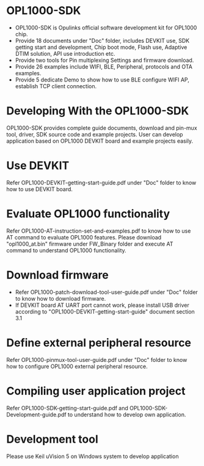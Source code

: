 # OPL1000-SDK
- OPL1000-SDK is Opulinks official software development kit for OPL1000 chip.
- Provide 18 documents under "Doc" folder, includes DEVKIT use, SDK getting start and development, Chip boot mode, Flash use, Adaptive DTIM solution, API use introduction etc. 
- Provide two tools for Pin multiplexing Settings and firmware download. 
- Provide 26 examples include WIFI, BLE, Peripheral, protocols and OTA examples. 
- Provide 5 dedicate Demo to show how to use BLE configure WIFI AP, establish TCP client connection.     

# Developing With the OPL1000-SDK
OPL1000-SDK provides complete guide documents, download and pin-mux tool, driver, SDK source code and example projects.
User can develop application based on OPL1000 DEVKIT board and example projects easily.  

# Use DEVKIT 
Refer OPL1000-DEVKIT-getting-start-guide.pdf under "Doc" folder to know how to use DEVKIT board.  

# Evaluate OPL1000 functionality 
Refer OPL1000-AT-instruction-set-and-examples.pdf to know how to use AT command to evaluate OPL1000 features. Please download "opl1000_at.bin" firmware under FW_Binary folder and execute AT command to understand OPL1000 functionality.

# Download firmware  
- Refer OPL1000-patch-download-tool-user-guide.pdf under "Doc" folder to know how to download firmware. 
- If DEVKIT board AT UART port cannot work, please install USB driver according to "OPL1000-DEVKIT-getting-start-guide" document section 3.1 

# Define external peripheral resource
Refer OPL1000-pinmux-tool-user-guide.pdf under "Doc" folder to know how to configure OPL1000 external peripheral resource. 

# Compiling user application project
Refer OPL1000-SDK-getting-start-guide.pdf and OPL1000-SDK-Development-guide.pdf to understand how to develop own application. 

# Development tool 
Please use Keil uVision 5 on Windows system to develop application
